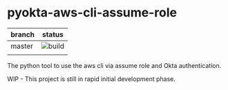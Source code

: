 # pyokta-aws-cli-assume-role

| branch | status |
|--------|--------|
|master  |![build](https://travis-ci.org/mijdavis2/pyokta-aws-cli-assume-role.svg?branch=master)|
| | |

The python tool to use the aws cli via assume role and Okta authentication.

WIP - This project is still in rapid initial development phase.
